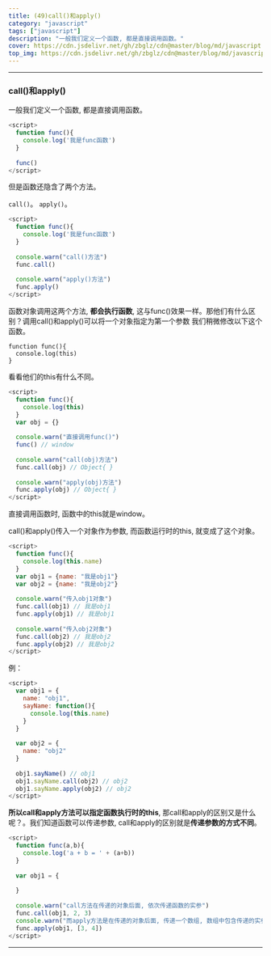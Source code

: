 ```yaml
---
title: (49)call()和apply()
category: "javascript"
tags: ["javascript"]
description: "一般我们定义一个函数, 都是直接调用函数。"
cover: https://cdn.jsdelivr.net/gh/zbglz/cdn@master/blog/md/javascript.svg
top_img: https://cdn.jsdelivr.net/gh/zbglz/cdn@master/blog/md/javascript.svg
---
```


***

### call()和apply()

一般我们定义一个函数, 都是直接调用函数。

```js js
<script>  
  function func(){
    console.log('我是func函数')
  }
  
  func()
</script>
```

但是函数还隐含了两个方法。

`call()`。
`apply()`。


```js js
<script>  
  function func(){
    console.log('我是func函数')
  }
  
  console.warn("call()方法")
  func.call()
  
  console.warn("apply()方法")
  func.apply()
</script>
```

函数对象调用这两个方法, **都会执行函数**, 这与func()效果一样。那他们有什么区别？调用call()和apply()可以将一个对象指定为第一个参数
我们稍微修改以下这个函数。

    function func(){
      console.log(this)
    }

看看他们的this有什么不同。

```js js
<script>
  function func(){
    console.log(this)
  }
  var obj = {}
  
  console.warn("直接调用func()")
  func() // window
  
  console.warn("call(obj)方法")
  func.call(obj) // Object{ }
  
  console.warn("apply(obj)方法")
  func.apply(obj) // Object{ }
</script>
```

直接调用函数时, 函数中的this就是window。

call()和apply()传入一个对象作为参数, 而函数运行时的this, 就变成了这个对象。

```js js
<script>
  function func(){
    console.log(this.name)
  }
  var obj1 = {name: "我是obj1"}
  var obj2 = {name: "我是obj2"}
  
  console.warn("传入obj1对象")
  func.call(obj1) // 我是obj1
  func.apply(obj1) // 我是obj1
  
  console.warn("传入obj2对象")
  func.call(obj2) // 我是obj2
  func.apply(obj2) // 我是obj2
</script>
```

例：

```js js
<script>
  var obj1 = {
    name: "obj1",
    sayName: function(){
      console.log(this.name)
    }
  }
  
  var obj2 = {
    name: "obj2"
  }
  
  obj1.sayName() // obj1
  obj1.sayName.call(obj2) // obj2
  obj1.sayName.apply(obj2) // obj2
</script>
```

**所以call和apply方法可以指定函数执行时的this**, 那call和apply的区别又是什么呢？。我们知道函数可以传递参数, call和apply的区别就是**传递参数的方式不同**。


```js js
<script>
  function func(a,b){
    console.log('a + b = ' + (a+b))
  }
  
  var obj1 = {
    
  }
  
  console.warn("call方法在传递的对象后面, 依次传递函数的实参")
  func.call(obj1, 2, 3)
  console.warn("而apply方法是在传递的对象后面, 传递一个数组, 数组中包含传递的实参")
  func.apply(obj1, [3, 4])
</script>
```


***